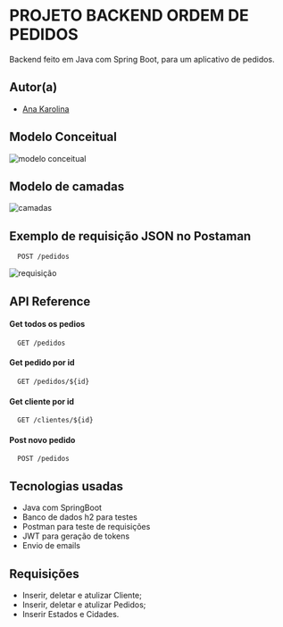 
# PROJETO BACKEND ORDEM DE PEDIDOS

Backend feito em Java com Spring Boot, para um aplicativo de pedidos.


## Autor(a)

- [Ana Karolina](https://www.linkedin.com/in/karolina104016/)

  
## Modelo Conceitual

![modelo conceitual](https://github.com/anna104016/html/blob/main/html/diagrama.png)

## Modelo de camadas

![camadas](https://github.com/anna104016/html/blob/main/estrutura%20de%20camadas01.png)

## Exemplo de requisição JSON no Postaman

```http
  POST /pedidos
```

![requisição](https://github.com/anna104016/html/blob/main/html/novo%20pedido.PNG)

## API Reference

#### Get todos os pedios

```http
  GET /pedidos
```

#### Get pedido por id

```http
  GET /pedidos/${id}
```

#### Get cliente por id

```http
  GET /clientes/${id}
```

#### Post novo pedido

```http
  POST /pedidos
```


  
## Tecnologias usadas

- Java com SpringBoot
- Banco de dados h2 para testes
- Postman para teste de requisições
- JWT para geração de tokens
- Envio de emails

## Requisições 

- Inserir, deletar e atulizar Cliente;
- Inserir, deletar e atulizar Pedidos;
- Inserir Estados e Cidades.


  
